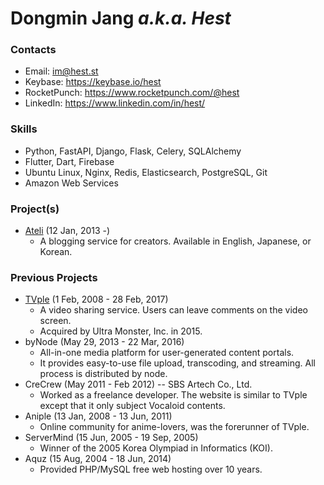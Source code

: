 Dongmin Jang _a.k.a. Hest_
==========


### Contacts

- Email: <im@hest.st>
- Keybase: <https://keybase.io/hest>
- RocketPunch: <https://www.rocketpunch.com/@hest>
- LinkedIn: <https://www.linkedin.com/in/hest/>


### Skills

- Python, FastAPI, Django, Flask, Celery, SQLAlchemy
- Flutter, Dart, Firebase
- Ubuntu Linux, Nginx, Redis, Elasticsearch, PostgreSQL, Git
- Amazon Web Services


### Project(s)

- [Ateli](https://ateli.com) (12 Jan, 2013 -)
    + A blogging service for creators. Available in English, Japanese, or Korean.


### Previous Projects

- [TVple](https://tvple.com) (1 Feb, 2008 - 28 Feb, 2017)
    + A video sharing service. Users can leave comments on the video screen.
    + Acquired by Ultra Monster, Inc. in 2015.
- byNode (May 29, 2013 - 22 Mar, 2016)
    + All-in-one media platform for user-generated content portals.
    + It provides easy-to-use file upload, transcoding, and streaming. All process is distributed by node.
- CreCrew (May 2011 - Feb 2012) -- SBS Artech Co., Ltd.
    + Worked as a freelance developer. The website is similar to TVple except that it only subject Vocaloid contents.
- Aniple (13 Jan, 2008 - 13 Jun, 2011)
    + Online community for anime-lovers, was the forerunner of TVple.
- ServerMind (15 Jun, 2005 - 19 Sep, 2005)
    + Winner of the 2005 Korea Olympiad in Informatics (KOI).
- Aquz (15 Aug, 2004 - 18 Jun, 2014) 
    + Provided PHP/MySQL free web hosting over 10 years.
